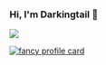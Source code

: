 ### Hi, I'm Darkingtail 👋

![](https://github-readme-stats.vercel.app/api?username=Darkingtail)


[![fancy profile card](https://fancy-readme-stats.vercel.app/api?username=Darkingtail&theme=cyberpunk&title=🚀%20Xu%20Wang%20|%20Frontend%20Engineer&description=Crafting%20modern%20web%20apps%20with%20Vue%2C%20React%2C%20TypeScript%20%26%20AI&show_icons=true&include_all_commits=true&footer=darkingtail.dev)](https://github.com/Darkingtail)
